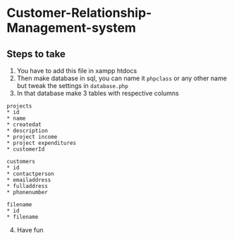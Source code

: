 # Customer-Relationship-Management-system

## Steps to take

1. You have to add this file in xampp htdocs 
2. Then make database in sql, you can name it `phpclass` or any other name but tweak the settings in `database.php`
3. In that database make 3 tables with respective columns
```
projects
* id
* name
* createdat
* description
* project income
* project expenditures
* customerId

customers
* id
* contactperson
* emailaddress
* fulladdress
* phonenumber

filename
* id
* filename
```
4. Have fun
